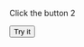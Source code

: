 
<html>
<body>

<p>Click the button 2   </p>

<button onclick="myFunction2()">Try it</button>

<script>

function myFunction2() {
 
      alert(' Info' )
      
}  
function f_clientWidth() {
	return f_filterResults (
		window.innerWidth ? window.innerWidth : 0,
		document.documentElement ? document.documentElement.clientWidth : 0,
		document.body ? document.body.clientWidth : 0
	);
function f_filterResults(n_win, n_docel, n_body) {
	var n_result = n_win ? n_win : 0;
	if (n_docel && (!n_result || (n_result > n_docel)))
		n_result = n_docel;
	return n_body && (!n_result || (n_result > n_body)) ? n_body : n_result;
}
</script>

</body>
</html>

